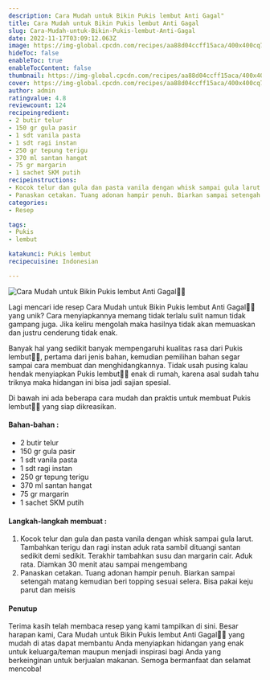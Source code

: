 ```yaml
---
description: Cara Mudah untuk Bikin Pukis lembut Anti Gagal"
title: Cara Mudah untuk Bikin Pukis lembut Anti Gagal
slug: Cara-Mudah-untuk-Bikin-Pukis-lembut-Anti-Gagal
date: 2022-11-17T03:09:12.063Z
image: https://img-global.cpcdn.com/recipes/aa88d04ccff15aca/400x400cq70/photo.jpg
hideToc: false
enableToc: true
enableTocContent: false
thumbnail: https://img-global.cpcdn.com/recipes/aa88d04ccff15aca/400x400cq70/photo.jpg
cover: https://img-global.cpcdn.com/recipes/aa88d04ccff15aca/400x400cq70/photo.jpg
author: admin
ratingvalue: 4.8
reviewcount: 124
recipeingredient:
- 2 butir telur
- 150 gr gula pasir
- 1 sdt vanila pasta
- 1 sdt ragi instan
- 250 gr tepung terigu
- 370 ml santan hangat
- 75 gr margarin
- 1 sachet SKM putih
recipeinstructions:
- Kocok telur dan gula dan pasta vanila dengan whisk sampai gula larut. Tambahkan terigu dan ragi instan aduk rata sambil dituangi santan sedikit demi sedikit. Terakhir tambahkan susu dan margarin cair. Aduk rata. Diamkan 30 menit atau sampai mengembang
- Panaskan cetakan. Tuang adonan hampir penuh. Biarkan sampai setengah matang kemudian beri topping sesuai selera. Bisa pakai keju parut dan meisis
categories:
- Resep

tags:
- Pukis
- lembut

katakunci: Pukis lembut
recipecuisine: Indonesian

---
```


![Cara Mudah untuk Bikin Pukis lembut Anti Gagal👩‍🍳](https://img-global.cpcdn.com/recipes/aa88d04ccff15aca/400x400cq70/photo.jpg)

Lagi mencari ide resep Cara Mudah untuk Bikin Pukis lembut Anti Gagal👩‍🍳 yang unik? Cara menyiapkannya memang tidak terlalu sulit namun tidak gampang juga. Jika keliru mengolah maka hasilnya tidak akan memuaskan dan justru cenderung tidak enak.

Banyak hal yang sedikit banyak mempengaruhi kualitas rasa dari Pukis lembut👩‍🍳, pertama dari jenis bahan, kemudian pemilihan bahan segar sampai cara membuat dan menghidangkannya. Tidak usah pusing kalau hendak menyiapkan Pukis lembut👩‍🍳 enak di rumah, karena asal sudah tahu triknya maka hidangan ini bisa jadi sajian spesial.

Di bawah ini ada beberapa cara mudah dan praktis untuk membuat Pukis lembut👩‍🍳 yang siap dikreasikan.

<!--inarticleads1-->

#### Bahan-bahan :

- 2 butir telur
- 150 gr gula pasir
- 1 sdt vanila pasta
- 1 sdt ragi instan
- 250 gr tepung terigu
- 370 ml santan hangat
- 75 gr margarin
- 1 sachet SKM putih

<!--inarticleads2-->

#### Langkah-langkah membuat :

1. Kocok telur dan gula dan pasta vanila dengan whisk sampai gula larut. Tambahkan terigu dan ragi instan aduk rata sambil dituangi santan sedikit demi sedikit. Terakhir tambahkan susu dan margarin cair. Aduk rata. Diamkan 30 menit atau sampai mengembang
1. Panaskan cetakan. Tuang adonan hampir penuh. Biarkan sampai setengah matang kemudian beri topping sesuai selera. Bisa pakai keju parut dan meisis

#### Penutup

Terima kasih telah membaca resep yang kami tampilkan di sini. Besar harapan kami, Cara Mudah untuk Bikin Pukis lembut Anti Gagal👩‍🍳 yang mudah di atas dapat membantu Anda menyiapkan hidangan yang enak untuk keluarga/teman maupun menjadi inspirasi bagi Anda yang berkeinginan untuk berjualan makanan. Semoga bermanfaat dan selamat mencoba!